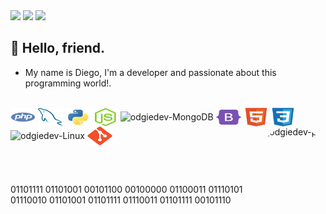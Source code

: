 <div>
  <a href="https://diegodev.vercel.app/api/index.php" target="_blank"><img src="https://freepikpsd.com/file/2019/10/white-website-icon-png-6-Transparent-Images-Free-300x300.png" target="_blank" height="30"></a>
  <a href = "mailto:dev.diegof@gmail.com"><img src="https://img.shields.io/badge/-Gmail-%23333?style=for-the-badge&logo=gmail&logoColor=white" target="_blank"></a>
  <a href="https://www.linkedin.com/in/dev-diego-fernandes" target="_blank"><img src="https://img.shields.io/badge/-LinkedIn-%230077B5?style=for-the-badge&logo=linkedin&logoColor=white" target="_blank"></a>
</div>

## 👋 Hello, friend.

- My name is Diego, I'm a developer and passionate about this programming world!.

<div style="display: inline_block"><br>
  <img align="center" alt="odgiedev-PHP" height="30" width="40" src="https://raw.githubusercontent.com/devicons/devicon/master/icons/php/php-plain.svg">
  <img align="center" alt="odgiedev-MySql" height="30" width="40" src="https://raw.githubusercontent.com/devicons/devicon/master/icons/mysql/mysql-plain.svg">
  <img align="center" alt="odgiedev-Python" height="30" width="40" src="https://raw.githubusercontent.com/devicons/devicon/master/icons/python/python-original.svg">
  <img align="center" alt="odgiedev-NodeJs" height="30" width="40" src="https://raw.githubusercontent.com/devicons/devicon/master/icons/nodejs/nodejs-plain.svg">
  <img align="center" alt="odgiedev-MongoDB" height="30" width="40" src="https://cdn.jsdelivr.net/gh/devicons/devicon/icons/mongodb/mongodb-plain-wordmark.svg">
  <img align="center" alt="odgiedev-Bootstrap" height="30" width="40" src="https://raw.githubusercontent.com/devicons/devicon/master/icons/bootstrap/bootstrap-plain.svg">
  <img align="center" alt="odgiedev-HTML" height="30" width="40" src="https://raw.githubusercontent.com/devicons/devicon/master/icons/html5/html5-original.svg">
  <img align="center" alt="odgiedev-CSS" height="30" width="40" src="https://raw.githubusercontent.com/devicons/devicon/master/icons/css3/css3-original.svg">
  <img align="center" alt="odgiedev-Linux" height="30" width="40" src="https://cdn.jsdelivr.net/gh/devicons/devicon/icons/linux/linux-original.svg">
  <img align="center" alt="odgiedev-Git" height="30" width="40" src="https://raw.githubusercontent.com/devicons/devicon/master/icons/git/git-plain.svg">
  
  <img align="right" alt="odgiedev-pfp" height="200" style="border-radius:50px;" src="https://cdn.discordapp.com/attachments/738871298557476874/946186063200788530/Webp.net-gifmaker_1.gif">
 
  <br><br>
</div>

01101111 01101001 00101100 00100000 01100011 01110101 01110010 01101001 01101111 01110011 01101111 00101110
